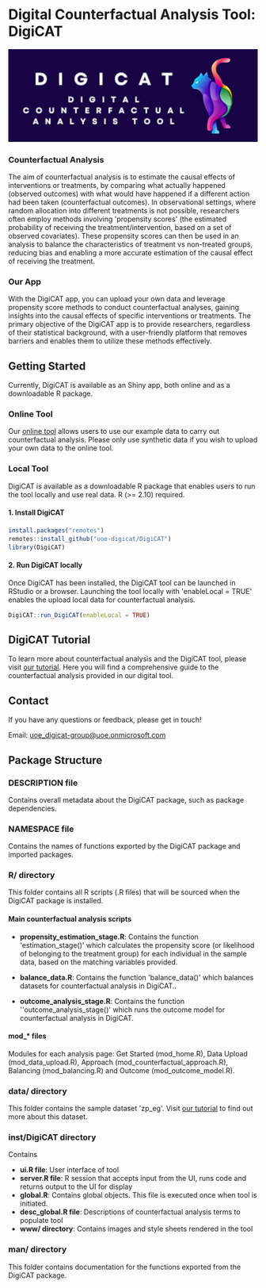 # Digital Counterfactual Analysis Tool: DigiCAT
<p align="center">
  <img src="inst/DigiCAT/www/logos/DigiCAT/digicat6b.png" />
</p>

### **Counterfactual Analysis**

The aim of counterfactual analysis is to estimate the causal effects of interventions or treatments, by comparing what actually happened (observed outcomes) with what would have happened if a different action had been taken (counterfactual outcomes). In observational settings, where random allocation into different treatments is not possible, researchers often employ methods involving 'propensity scores' (the estimated probability of receiving the treatment/intervention, based on a set of observed covariates). These propensity scores can then be used in an analysis to balance the characteristics of treatment vs non-treated groups, reducing bias and enabling a more accurate estimation of the causal effect of receiving the treatment.

### Our App

With the DigiCAT app, you can upload your own data and leverage propensity score methods to conduct counterfactual analyses, gaining insights into the causal effects of specific interventions or treatments. The primary objective of the DigiCAT app is to provide researchers, regardless of their statistical background, with a user-friendly platform that removes barriers and enables them to utilize these methods effectively.

## Getting Started

Currently, DigiCAT is available as an Shiny app, both online and as a downloadable R package.

### Online Tool

Our [online tool](https://digicatapp.shinyapps.io/DigiCAT/) allows users to use our example data to carry out counterfactual analysis. Please only use synthetic data if you wish to upload your own data to the online tool.

### Local Tool

DigiCAT is available as a downloadable R package that enables users to run the tool locally and use real data. R (\>= 2.10) required.

#### 1. Install DigiCAT

``` r
install.packages("remotes")
remotes::install_github("uoe-digicat/DigiCAT")
library(DigiCAT)
```

#### 2. Run DigiCAT locally

Once DigiCAT has been installed, the DigiCAT tool can be launched in RStudio or a browser. Launching the tool locally with 'enableLocal = TRUE' enables the upload local data for counterfactual analysis.

``` r
DigiCAT::run_DigiCAT(enableLocal = TRUE)
```

## DigiCAT Tutorial

To learn more about counterfactual analysis and the DigiCAT tool, please visit [our tutorial](https://uoe-digicat.github.io). Here you will find a comprehensive guide to the counterfactual analysis provided in our digital tool.

## Contact

If you have any questions or feedback, please get in touch!

Email: [uoe_digicat-group\@uoe.onmicrosoft.com](mailto:uoe_digicat-group@uoe.onmicrosoft.com)

## Package Structure

### DESCRIPTION file

Contains overall metadata about the DigiCAT package, such as package dependencies.

### NAMESPACE file

Contains the names of functions exported by the DigiCAT package and imported packages.

### R/ directory

This folder contains all R scripts (.R files) that will be sourced when the DigiCAT package is installed.

#### **Main counterfactual analysis scripts**

-   **propensity_estimation_stage.R**: Contains the function 'estimation_stage()' which calculates the propensity score (or likelihood of belonging to the treatment group) for each individual in the sample data, based on the matching variables provided.

-   **balance_data.R**: Contains the function 'balance_data()' which balances datasets for counterfactual analysis in DigiCAT..

-   **outcome_analysis_stage.R**: Contains the function ''outcome_analysis_stage()' which runs the outcome model for counterfactual analysis in DigiCAT.

#### **mod\_\* files**

Modules for each analysis page: Get Started (mod_home.R), Data Upload (mod_data_upload.R), Approach (mod_counterfactual_approach.R), Balancing (mod_balancing.R) and Outcome (mod_outcome_model.R).

### data/ directory

This folder contains the sample dataset 'zp_eg'. Visit [our tutorial](https://uoe-digicat.github.io/02_howto_digicat.html#example-dataset) to find out more about this dataset.

### inst/DigiCAT directory

Contains

-   **ui.R file**: User interface of tool
-   **server.R file**: R session that accepts input from the UI, runs code and returns output to the UI for display
-   **global.R**: Contains global objects. This file is executed once when tool is initiated.
-   **desc_global.R file**: Descriptions of counterfactual analysis terms to populate tool
-   **www/ directory**: Contains images and style sheets rendered in the tool

### man/ directory

This folder contains documentation for the functions exported from the DigiCAT package.



